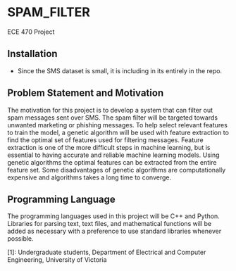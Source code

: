 # SPAM_FILTER
ECE 470 Project

## Installation

- Since the SMS dataset is small, it is including in its entirely in the repo.

## Problem Statement and Motivation

The motivation for this project is to develop a system that can filter
out spam messages sent over SMS. The spam filter will be targeted
towards unwanted marketing or phishing messages. To help select relevant
features to train the model, a genetic algorithm will be used with
feature extraction to find the optimal set of features used for
filtering messages. Feature extraction is one of the more difficult
steps in machine learning, but is essential to having accurate and
reliable machine learning models. Using genetic algorithms the optimal
features can be extracted from the entire feature set. Some
disadvantages of genetic algorithms are computationally expensive and
algorithms takes a long time to converge.


## Programming Language

The programming languages used in this project will be C++ and Python.
Libraries for parsing text, text files, and mathematical functions will
be added as necessary with a preference to use standard libraries
whenever possible.


[1]: Undergraduate students, Department of Electrical and Computer
    Engineering, University of Victoria
